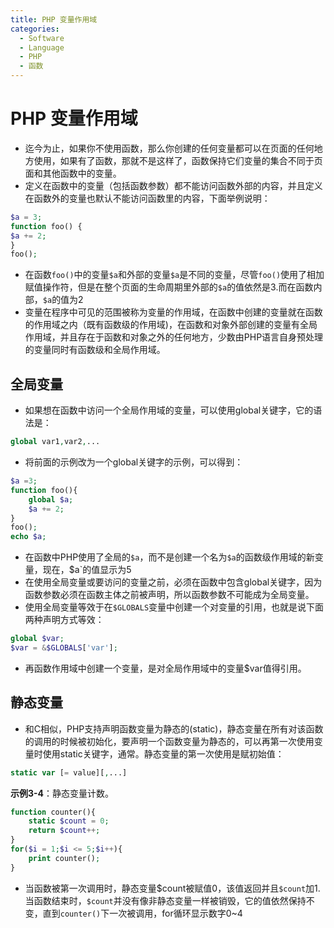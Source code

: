 ```yaml
---
title: PHP 变量作用域
categories:
  - Software
  - Language
  - PHP
  - 函数
---
```

# PHP 变量作用域

- 迄今为止，如果你不使用函数，那么你创建的任何变量都可以在页面的任何地方使用，如果有了函数，那就不是这样了，函数保持它们变量的集合不同于页面和其他函数中的变量。
- 定义在函数中的变量（包括函数参数）都不能访问函数外部的内容，并且定义在函数外的变量也默认不能访问函数里的内容，下面举例说明：

```php
$a = 3;
function foo() {
$a += 2;
}
foo();
```

- 在函数`foo()`中的变量`$a`和外部的变量`$a`是不同的变量，尽管`foo()`使用了相加赋值操作符，但是在整个页面的生命周期里外部的`$a`的值依然是3.而在函数内部，`$a`的值为2
- 变量在程序中可见的范围被称为变量的作用域，在函数中创建的变量就在函数的作用域之内（既有函数级的作用域)，在函数和对象外部创建的变量有全局作用域，并且存在于函数和对象之外的任何地方，少数由PHP语言自身预处理的变量同时有函数级和全局作用域。

## 全局变量

- 如果想在函数中访问一个全局作用域的变量，可以使用global关键字，它的语法是：

```php
global var1,var2,...
```

- 将前面的示例改为一个global关键字的示例，可以得到：

```php
$a =3;
function foo(){
    global $a;
    $a += 2;
}
foo();
echo $a;
```

- 在函数中PHP使用了全局的`$a`，而不是创建一个名为`$a`的函数级作用域的新变量，现在，$a`的值显示为5
- 在使用全局变量或要访问的变量之前，必须在函数中包含global关键字，因为函数参数必须在函数主体之前被声明，所以函数参数不可能成为全局变量。
- 使用全局变量等效于在`$GLOBALS`变量中创建一个对变量的引用，也就是说下面两种声明方式等效：

```php
global $var;
$var = &$GLOBALS['var'];
```

- 再函数作用域中创建一个变量，是对全局作用域中的变量$var值得引用。

## 静态变量

- 和C相似，PHP支持声明函数变量为静态的(static)，静态变量在所有对该函数的调用的时候被初始化，要声明一个函数变量为静态的，可以再第一次使用变量时使用static关键字，通常。静态变量的第一次使用是赋初始值：

```php
static var [= value][,...]
```

**示例3-4**：静态变量计数。

```php
function counter(){
    static $count = 0;
    return $count++;
}
for($i = 1;$i <= 5;$i++){
    print counter();
}
```

- 当函数被第一次调用时，静态变量\$count被赋值0，该值返回并且​`$count`加1.当函数结束时，`$count`并没有像非静态变量一样被销毁，它的值依然保持不变，直到`counter()`下一次被调用，for循环显示数字0~4
